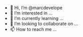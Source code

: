 - 👋 Hi, I’m @marcdevelope
- 👀 I’m interested in ...
- 🌱 I’m currently learning ...
- 💞️ I’m looking to collaborate on ...
- 📫 How to reach me ...

<!---
marcdevelope/marcdevelope is a ✨ special ✨ repository because its `README.md` (this file) appears on your GitHub profile.
You can click the Preview link to take a look at your changes.
--->
